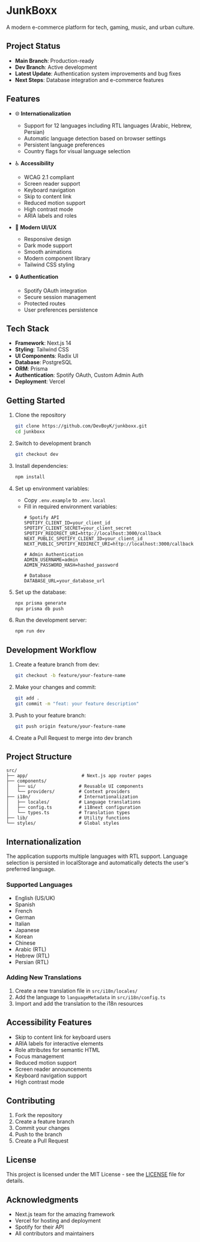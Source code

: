 # JunkBoxx

A modern e-commerce platform for tech, gaming, music, and urban culture.

## Project Status

- **Main Branch**: Production-ready
- **Dev Branch**: Active development
- **Latest Update**: Authentication system improvements and bug fixes
- **Next Steps**: Database integration and e-commerce features

## Features

- 🌐 **Internationalization**
  - Support for 12 languages including RTL languages (Arabic, Hebrew, Persian)
  - Automatic language detection based on browser settings
  - Persistent language preferences
  - Country flags for visual language selection

- ♿ **Accessibility**
  - WCAG 2.1 compliant
  - Screen reader support
  - Keyboard navigation
  - Skip to content link
  - Reduced motion support
  - High contrast mode
  - ARIA labels and roles

- 🎨 **Modern UI/UX**
  - Responsive design
  - Dark mode support
  - Smooth animations
  - Modern component library
  - Tailwind CSS styling

- 🔒 **Authentication**
  - Spotify OAuth integration
  - Secure session management
  - Protected routes
  - User preferences persistence

## Tech Stack

- **Framework**: Next.js 14
- **Styling**: Tailwind CSS
- **UI Components**: Radix UI
- **Database**: PostgreSQL
- **ORM**: Prisma
- **Authentication**: Spotify OAuth, Custom Admin Auth
- **Deployment**: Vercel

## Getting Started

1. Clone the repository
   ```bash
   git clone https://github.com/DevBoyK/junkboxx.git
   cd junkboxx
   ```

2. Switch to development branch
   ```bash
   git checkout dev
   ```

3. Install dependencies:
   ```bash
   npm install
   ```

4. Set up environment variables:
   - Copy `.env.example` to `.env.local`
   - Fill in required environment variables:
     ```
     # Spotify API
     SPOTIFY_CLIENT_ID=your_client_id
     SPOTIFY_CLIENT_SECRET=your_client_secret
     SPOTIFY_REDIRECT_URI=http://localhost:3000/callback
     NEXT_PUBLIC_SPOTIFY_CLIENT_ID=your_client_id
     NEXT_PUBLIC_SPOTIFY_REDIRECT_URI=http://localhost:3000/callback

     # Admin Authentication
     ADMIN_USERNAME=admin
     ADMIN_PASSWORD_HASH=hashed_password

     # Database
     DATABASE_URL=your_database_url
     ```

5. Set up the database:
   ```bash
   npx prisma generate
   npx prisma db push
   ```

6. Run the development server:
   ```bash
   npm run dev
   ```

## Development Workflow

1. Create a feature branch from dev:
   ```bash
   git checkout -b feature/your-feature-name
   ```

2. Make your changes and commit:
   ```bash
   git add .
   git commit -m "feat: your feature description"
   ```

3. Push to your feature branch:
   ```bash
   git push origin feature/your-feature-name
   ```

4. Create a Pull Request to merge into dev branch

## Project Structure

```
src/
├── app/                    # Next.js app router pages
├── components/            
│   ├── ui/                # Reusable UI components
│   └── providers/         # Context providers
├── i18n/                  # Internationalization
│   ├── locales/           # Language translations
│   ├── config.ts          # i18next configuration
│   └── types.ts           # Translation types
├── lib/                   # Utility functions
└── styles/                # Global styles
```

## Internationalization

The application supports multiple languages with RTL support. Language selection is persisted in localStorage and automatically detects the user's preferred language.

### Supported Languages
- English (US/UK)
- Spanish
- French
- German
- Italian
- Japanese
- Korean
- Chinese
- Arabic (RTL)
- Hebrew (RTL)
- Persian (RTL)

### Adding New Translations

1. Create a new translation file in `src/i18n/locales/`
2. Add the language to `languageMetadata` in `src/i18n/config.ts`
3. Import and add the translation to the i18n resources

## Accessibility Features

- Skip to content link for keyboard users
- ARIA labels for interactive elements
- Role attributes for semantic HTML
- Focus management
- Reduced motion support
- Screen reader announcements
- Keyboard navigation support
- High contrast mode

## Contributing

1. Fork the repository
2. Create a feature branch
3. Commit your changes
4. Push to the branch
5. Create a Pull Request

## License

This project is licensed under the MIT License - see the [LICENSE](LICENSE) file for details.

## Acknowledgments

- Next.js team for the amazing framework
- Vercel for hosting and deployment
- Spotify for their API
- All contributors and maintainers
